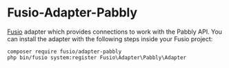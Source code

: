 Fusio-Adapter-Pabbly
=====

[Fusio] adapter which provides connections to work with the Pabbly API. You can
install the adapter with the following steps inside your Fusio project:

    composer require fusio/adapter-pabbly
    php bin/fusio system:register Fusio\Adapter\Pabbly\Adapter

[Fusio]: http://fusio-project.org/
